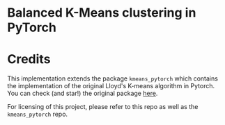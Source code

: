 # Balanced K-Means clustering in PyTorch

# Credits
This implementation extends the package `kmeans_pytorch` which contains the
implementation of the original Lloyd's K-means algorithm in Pytorch. You can check (and star!)
the original package [here](https://github.com/subhadarship/kmeans_pytorch).


For licensing of this project, please refer to this repo as well as the `kmeans_pytorch` repo.
